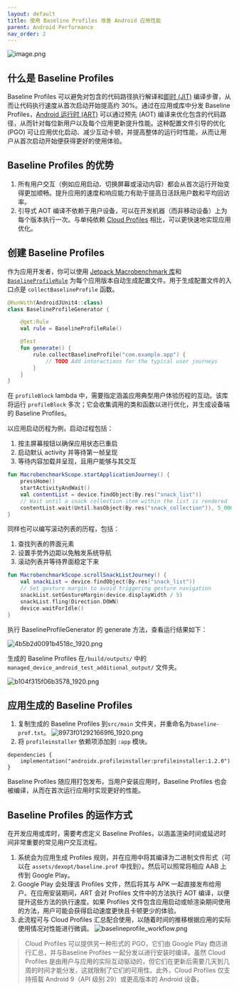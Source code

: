 ```yaml
---
layout: default
title: 使用 Baseline Profiles 改善 Android 应用性能
parent: Android Performance
nav_order: 2
---
```


![image.png](https://p1-juejin.byteimg.com/tos-cn-i-k3u1fbpfcp/1d5d6fae8c8c4f61ac85a6cf386e0d58~tplv-k3u1fbpfcp-watermark.image?)

## 什么是 Baseline Profiles
Baseline Profiles 可以避免对包含的代码路径执行解译和[即时 (JIT)](https://developer.android.com/about/versions/nougat/android-7.0?hl=zh-cn#jit_aot) 编译步骤，从而让代码执行速度从首次启动开始提高约 30%。通过在应用或库中分发 Baseline Profiles，[Android 运行时 (ART)](https://developer.android.com/about/versions/nougat/android-7.0#jit_aot) 可以通过预先 (AOT) 编译来优化包含的代码路径，从而针对每位新用户以及每个应用更新提升性能。这种配置文件引导的优化 (PGO) 可让应用优化启动、减少互动卡顿，并提高整体的运行时性能，从而让用户从首次启动开始便获得更好的使用体验。

## Baseline Profiles 的优势

1. 所有用户交互（例如应用启动、切换屏幕或滚动内容）都会从首次运行开始变得更加顺畅。提升应用的速度和响应能力有助于提高日活跃用户数和平均回访率。
2. 引导式 AOT 编译不依赖于用户设备，可以在开发机器（而非移动设备）上为每个版本执行一次。与单纯依赖 [Cloud Profiles](https://developer.android.com/topic/performance/baselineprofiles/overview#cloud-profiles) 相比，可以更快速地实现应用优化。

## 创建 Baseline Profiles
作为应用开发者，你可以使用 [Jetpack Macrobenchmark 库](https://developer.android.com/macrobenchmark)和 [`BaselineProfileRule`](https://developer.android.com/reference/kotlin/androidx/benchmark/macro/junit4/BaselineProfileRule) 为每个应用版本自动生成配置文件。用于生成配置文件的入口点是 `collectBaselineProfile` 函数。

```kotlin
@RunWith(AndroidJUnit4::class)
class BaselineProfileGenerator {

	@get:Rule
	val rule = BaselineProfileRule()

	@Test
	fun generate() {
		rule.collectBaselineProfile("com.example.app") {
			// TODO Add interactions for the typical user journeys
		}
	}
}
```
在 `profileBlock` lambda 中，需要指定涵盖应用典型用户体验历程的互动。该库将运行 `profileBlock` 多次；它会收集调用的类和函数以进行优化，并生成设备端的 Baseline Profiles。

以应用启动历程为例，启动过程包括：
1.  按主屏幕按钮以确保应用状态已重启
2.  启动默认 activity 并等待第一帧呈现
3.  等待内容加载并呈现，且用户能够与其交互

```kotlin
fun MacrobenchmarkScope.startApplicationJourney() {
	pressHome()
	startActivityAndWait()
	val contentList = device.findObject(By.res("snack_list"))
	// Wait until a snack collection item within the list is rendered
	contentList.wait(Until.hasObject(By.res("snack_collection")), 5_000)
}
```

同样也可以编写滚动列表的历程，包括：
1. 查找列表的界面元素
2. 设置手势外边距以免触发系统导航
3. 滚动列表并等待界面稳定下来

```kotlin
fun MacrobenchmarkScope.scrollSnackListJourney() {
	val snackList = device.findObject(By.res("snack_list"))
	// Set gesture margin to avoid triggering gesture navigation
	snackList.setGestureMargin(device.displayWidth / 5)
	snackList.fling(Direction.DOWN)
	device.waitForIdle()
}
```
执行 BaselineProfileGenerator 的 generate 方法，查看运行结果如下：

![4b5b2d0091b4518c_1920.png](https://p3-juejin.byteimg.com/tos-cn-i-k3u1fbpfcp/4443b6d77cb94ece9423621e9600f56c~tplv-k3u1fbpfcp-watermark.image?)

生成的 Baseline Profiles 在`/build/outputs/` 中的 `managed_device_android_test_additional_output/` 文件夹。

![b104f315f06b3578_1920.png](https://p6-juejin.byteimg.com/tos-cn-i-k3u1fbpfcp/b804f9a5577e4291a88729635d6d03ef~tplv-k3u1fbpfcp-watermark.image?)

## 应用生成的 Baseline Profiles
1. 复制生成的 Baseline Profiles 到`src/main` 文件夹，并重命名为`baseline-prof.txt`。
![8973f012921669f6_1920.png](https://p1-juejin.byteimg.com/tos-cn-i-k3u1fbpfcp/c0c41d2d9be042e2a1ab8ac5dda5aded~tplv-k3u1fbpfcp-watermark.image?)
2. 将 `profileinstaller` 依赖项添加到 `:app` 模块。
```
dependencies {
	implementation("androidx.profileinstaller:profileinstaller:1.2.0")
}
```
Baseline Profiles 随应用打包发布，当用户安装应用时，Baseline Profiles 也会被编译，从而在首次运行应用时实现更好的性能。

## Baseline Profiles 的运作方式

在开发应用或库时，需要考虑定义 Baseline Profiles，以涵盖渲染时间或延迟时间非常重要的常见用户交互流程。

1. 系统会为应用生成 Profiles 规则，并在应用中将其编译为二进制文件形式（可以在 `assets/dexopt/baseline.prof` 中找到）。然后可以照常将相应 AAB 上传到 Google Play。
2. Google Play 会处理该 Profiles 文件，然后将其与 APK 一起直接发布给用户。在应用安装期间，ART 会对 Profiles 文件中的方法执行 AOT 编译，以便提升这些方法的执行速度。如果 Profiles 文件包含应用启动或帧渲染期间使用的方法，用户可能会获得启动速度更快且卡顿更少的体验。
3. 此流程可与 Cloud Profiles 汇总配合使用，以随着时间的推移根据应用的实际使用情况对性能进行微调。
![baselineprofile_workflow.png](https://p3-juejin.byteimg.com/tos-cn-i-k3u1fbpfcp/49583f55c1e643c5b4f2816f371ed692~tplv-k3u1fbpfcp-watermark.image?)

> Cloud Profiles 可以提供另一种形式的 PGO，它们由 Google Play 商店进行汇总，并与Baseline Profiles 一起分发以进行安装时编译。虽然 Cloud Profiles 是由用户与应用的实际互动驱动的，但它们在更新后需要几天到几周的时间才能分发，这就限制了它们的可用性。此外，Cloud Profiles 仅支持搭载 Android 9（API 级别 29）或更高版本的 Android 设备。
